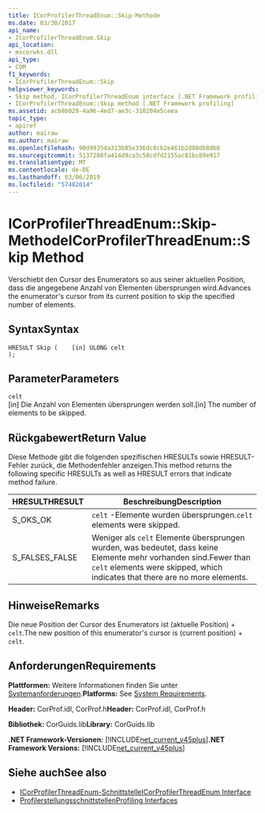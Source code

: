 ```yaml
---
title: ICorProfilerThreadEnum::Skip-Methode
ms.date: 03/30/2017
api_name:
- ICorProfilerThreadEnum.Skip
api_location:
- mscorwks.dll
api_type:
- COM
f1_keywords:
- ICorProfilerThreadEnum::Skip
helpviewer_keywords:
- Skip method, ICorProfilerThreadEnum interface [.NET Framework profiling]
- ICorProfilerThreadEnum::Skip method [.NET Framework profiling]
ms.assetid: acb8b029-4a96-4ed7-ae3c-310204e5ceea
topic_type:
- apiref
author: mairaw
ms.author: mairaw
ms.openlocfilehash: 90d9935da313b85e336dc8cb2e461b2d88db8db8
ms.sourcegitcommit: 5137208fa414d9ca3c58cdfd2155ac81bc89e917
ms.translationtype: MT
ms.contentlocale: de-DE
ms.lasthandoff: 03/06/2019
ms.locfileid: "57482014"
---
```

# <a name="icorprofilerthreadenumskip-method"></a><span data-ttu-id="cf394-102">ICorProfilerThreadEnum::Skip-Methode</span><span class="sxs-lookup"><span data-stu-id="cf394-102">ICorProfilerThreadEnum::Skip Method</span></span>
<span data-ttu-id="cf394-103">Verschiebt den Cursor des Enumerators so aus seiner aktuellen Position, dass die angegebene Anzahl von Elementen übersprungen wird.</span><span class="sxs-lookup"><span data-stu-id="cf394-103">Advances the enumerator's cursor from its current position to skip the specified number of elements.</span></span>  
  
## <a name="syntax"></a><span data-ttu-id="cf394-104">Syntax</span><span class="sxs-lookup"><span data-stu-id="cf394-104">Syntax</span></span>  
  
```  
HRESULT Skip (    [in] ULONG celt  
);  
```  
  
## <a name="parameters"></a><span data-ttu-id="cf394-105">Parameter</span><span class="sxs-lookup"><span data-stu-id="cf394-105">Parameters</span></span>  
 `celt`  
 <span data-ttu-id="cf394-106">[in] Die Anzahl von Elementen übersprungen werden soll.</span><span class="sxs-lookup"><span data-stu-id="cf394-106">[in] The number of elements to be skipped.</span></span>  
  
## <a name="return-value"></a><span data-ttu-id="cf394-107">Rückgabewert</span><span class="sxs-lookup"><span data-stu-id="cf394-107">Return Value</span></span>  
 <span data-ttu-id="cf394-108">Diese Methode gibt die folgenden spezifischen HRESULTs sowie HRESULT-Fehler zurück, die Methodenfehler anzeigen.</span><span class="sxs-lookup"><span data-stu-id="cf394-108">This method returns the following specific HRESULTs as well as HRESULT errors that indicate method failure.</span></span>  
  
|<span data-ttu-id="cf394-109">HRESULT</span><span class="sxs-lookup"><span data-stu-id="cf394-109">HRESULT</span></span>|<span data-ttu-id="cf394-110">Beschreibung</span><span class="sxs-lookup"><span data-stu-id="cf394-110">Description</span></span>|  
|-------------|-----------------|  
|<span data-ttu-id="cf394-111">S_OK</span><span class="sxs-lookup"><span data-stu-id="cf394-111">S_OK</span></span>|<span data-ttu-id="cf394-112">`celt` -Elemente wurden übersprungen.</span><span class="sxs-lookup"><span data-stu-id="cf394-112">`celt` elements were skipped.</span></span>|  
|<span data-ttu-id="cf394-113">S_FALSE</span><span class="sxs-lookup"><span data-stu-id="cf394-113">S_FALSE</span></span>|<span data-ttu-id="cf394-114">Weniger als `celt` Elemente übersprungen wurden, was bedeutet, dass keine Elemente mehr vorhanden sind.</span><span class="sxs-lookup"><span data-stu-id="cf394-114">Fewer than `celt` elements were skipped, which indicates that there are no more elements.</span></span>|  
  
## <a name="remarks"></a><span data-ttu-id="cf394-115">Hinweise</span><span class="sxs-lookup"><span data-stu-id="cf394-115">Remarks</span></span>  
 <span data-ttu-id="cf394-116">Die neue Position der Cursor des Enumerators ist (aktuelle Position) + `celt`.</span><span class="sxs-lookup"><span data-stu-id="cf394-116">The new position of this enumerator's cursor is (current position) + `celt`.</span></span>  
  
## <a name="requirements"></a><span data-ttu-id="cf394-117">Anforderungen</span><span class="sxs-lookup"><span data-stu-id="cf394-117">Requirements</span></span>  
 <span data-ttu-id="cf394-118">**Plattformen:** Weitere Informationen finden Sie unter [Systemanforderungen](../../../../docs/framework/get-started/system-requirements.md).</span><span class="sxs-lookup"><span data-stu-id="cf394-118">**Platforms:** See [System Requirements](../../../../docs/framework/get-started/system-requirements.md).</span></span>  
  
 <span data-ttu-id="cf394-119">**Header:** CorProf.idl, CorProf.h</span><span class="sxs-lookup"><span data-stu-id="cf394-119">**Header:** CorProf.idl, CorProf.h</span></span>  
  
 <span data-ttu-id="cf394-120">**Bibliothek:** CorGuids.lib</span><span class="sxs-lookup"><span data-stu-id="cf394-120">**Library:** CorGuids.lib</span></span>  
  
 <span data-ttu-id="cf394-121">**.NET Framework-Versionen:** [!INCLUDE[net_current_v45plus](../../../../includes/net-current-v45plus-md.md)]</span><span class="sxs-lookup"><span data-stu-id="cf394-121">**.NET Framework Versions:** [!INCLUDE[net_current_v45plus](../../../../includes/net-current-v45plus-md.md)]</span></span>  
  
## <a name="see-also"></a><span data-ttu-id="cf394-122">Siehe auch</span><span class="sxs-lookup"><span data-stu-id="cf394-122">See also</span></span>
- [<span data-ttu-id="cf394-123">ICorProfilerThreadEnum-Schnittstelle</span><span class="sxs-lookup"><span data-stu-id="cf394-123">ICorProfilerThreadEnum Interface</span></span>](../../../../docs/framework/unmanaged-api/profiling/icorprofilerthreadenum-interface.md)
- [<span data-ttu-id="cf394-124">Profilerstellungsschnittstellen</span><span class="sxs-lookup"><span data-stu-id="cf394-124">Profiling Interfaces</span></span>](../../../../docs/framework/unmanaged-api/profiling/profiling-interfaces.md)

